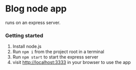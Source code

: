 # Blog node app
runs on an express server.

### Getting started
1. Install node.js
2. Run `npm i` from the project root in a terminal
3. Run `npm start` to start the express server
4. visit <http://localhost:3333> in your browser to use the app
